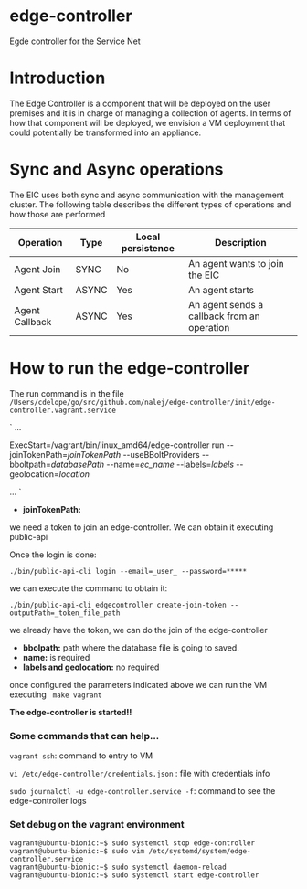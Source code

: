 # edge-controller
Egde controller for the Service Net

# Introduction

The Edge Controller is a component that will be deployed on the user premises and it is in charge of managing a collection of
agents. In terms of how that component will be deployed, we envision a VM deployment that could potentially be transformed
into an appliance.

# Sync and Async operations

The EIC uses both sync and async communication with the management cluster. The following table describes
the different types of operations and how those are performed

 | Operation  | Type | Local persistence | Description |
 | ------------- | ------------- |------------- |------------- |
 | Agent Join  | SYNC | No | An agent wants to join the EIC |
 | Agent Start | ASYNC | Yes | An agent starts |
 | Agent Callback | ASYNC | Yes | An agent sends a callback from an operation |


# How to run the edge-controller
 The run command is in the file `/Users/cdelope/go/src/github.com/nalej/edge-controller/init/edge-controller.vagrant.service`
  
 ` ...
 
 ExecStart=/vagrant/bin/linux_amd64/edge-controller run --joinTokenPath=_joinTokenPath_ --useBBoltProviders --bboltpath=_databasePath_ --name=_ec_name_ --labels=_labels_ --geolocation=_location_
 
  ...
`

- __joinTokenPath:__
 
we need a token to join an edge-controller. We can obtain it executing public-api

Once the login is done:

`./bin/public-api-cli login --email=_user_ --password=*****`

we can execute the command to obtain it:

`./bin/public-api-cli edgecontroller create-join-token --outputPath=_token_file_path`

we already have the token, we can do the join of the edge-controller

- __bbolpath:__ path where the database file is going to saved. 
- __name:__ is required
- __labels and geolocation:__ no required


once configured the parameters indicated above we can run the VM executing ` make vagrant`

**The edge-controller is started!!**

### Some commands that can help...

`vagrant ssh`: command to entry to VM

`vi /etc/edge-controller/credentials.json` : file with credentials info

`sudo journalctl -u edge-controller.service -f`: command to see the edge-controller logs

### Set debug on the vagrant environment

```
vagrant@ubuntu-bionic:~$ sudo systemctl stop edge-controller
vagrant@ubuntu-bionic:~$ sudo vim /etc/systemd/system/edge-controller.service
vagrant@ubuntu-bionic:~$ sudo systemctl daemon-reload
vagrant@ubuntu-bionic:~$ sudo systemctl start edge-controller
```
